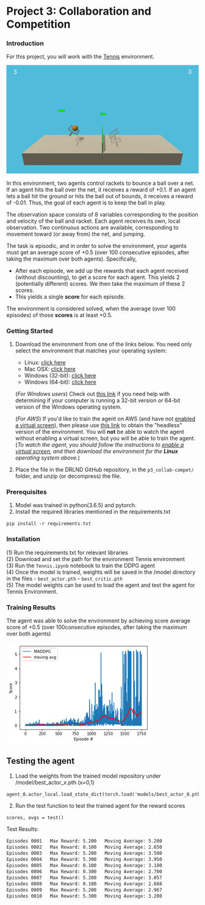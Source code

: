 # Project 3: Collaboration and Competition

### Introduction

For this project, you will work with the [Tennis](https://github.com/Unity-Technologies/ml-agents/blob/master/docs/Learning-Environment-Examples.md#tennis) environment.

[//]: # (Image References)
[image1]: models/trained_agent.gif  "Trained Agent"
[image2]: models/training.png "Train"
[image3]: models/test.png
![Trained Agent][image1]

In this environment, two agents control rackets to bounce a ball over a net. If an agent hits the ball over the net, it receives a reward of +0.1.  If an agent lets a ball hit the ground or hits the ball out of bounds, it receives a reward of -0.01.  Thus, the goal of each agent is to keep the ball in play.

The observation space consists of 8 variables corresponding to the position and velocity of the ball and racket. Each agent receives its own, local observation.  Two continuous actions are available, corresponding to movement toward (or away from) the net, and jumping. 

The task is episodic, and in order to solve the environment, your agents must get an average score of +0.5 (over 100 consecutive episodes, after taking the maximum over both agents). Specifically,

- After each episode, we add up the rewards that each agent received (without discounting), to get a score for each agent. This yields 2 (potentially different) scores. We then take the maximum of these 2 scores.
- This yields a single **score** for each episode.

The environment is considered solved, when the average (over 100 episodes) of those **scores** is at least +0.5.

### Getting Started

1. Download the environment from one of the links below.  You need only select the environment that matches your operating system:
    - Linux: [click here](https://s3-us-west-1.amazonaws.com/udacity-drlnd/P3/Tennis/Tennis_Linux.zip)
    - Mac OSX: [click here](https://s3-us-west-1.amazonaws.com/udacity-drlnd/P3/Tennis/Tennis.app.zip)
    - Windows (32-bit): [click here](https://s3-us-west-1.amazonaws.com/udacity-drlnd/P3/Tennis/Tennis_Windows_x86.zip)
    - Windows (64-bit): [click here](https://s3-us-west-1.amazonaws.com/udacity-drlnd/P3/Tennis/Tennis_Windows_x86_64.zip)
    
    (_For Windows users_) Check out [this link](https://support.microsoft.com/en-us/help/827218/how-to-determine-whether-a-computer-is-running-a-32-bit-version-or-64) if you need help with determining if your computer is running a 32-bit version or 64-bit version of the Windows operating system.

    (_For AWS_) If you'd like to train the agent on AWS (and have not [enabled a virtual screen](https://github.com/Unity-Technologies/ml-agents/blob/master/docs/Training-on-Amazon-Web-Service.md)), then please use [this link](https://s3-us-west-1.amazonaws.com/udacity-drlnd/P3/Tennis/Tennis_Linux_NoVis.zip) to obtain the "headless" version of the environment.  You will **not** be able to watch the agent without enabling a virtual screen, but you will be able to train the agent.  (_To watch the agent, you should follow the instructions to [enable a virtual screen](https://github.com/Unity-Technologies/ml-agents/blob/master/docs/Training-on-Amazon-Web-Service.md), and then download the environment for the **Linux** operating system above._)

2. Place the file in the DRLND GitHub repository, in the `p3_collab-compet/` folder, and unzip (or decompress) the file. 

### Prerequisites

1. Model was trained in python(3.6.5) and pytorch.
2. Install the required libraries mentioned in the requirements.txt

```
pip install -r requirements.txt

```

### Installation

(1) Run the requirements.txt for relevant libraries</br>
(2) Download and set the path for the environment Tennis environment</br>
(3) Run the `Tennis.ipynb` notebook to train the DDPG agent</br>
(4) Once the model is trained, weights will be saved in the /model directory in the files 
       - `best_actor.pth` 
       - `best_critic.pth` </br>
 (5) The model weights can be used to load the agent and test the agent for Tennis Environment. 

### Training Results

The agent was able to solve the environment by achieving score average score of +0.5 (over 100consecutive episodes, after taking the maximum over both agents)

![Trained Agent][image2]

## Testing the agent

1. Load the weights from the trained model repository under /model/best_actor_x.pth (x=0,1)

```
agent_0.actor_local.load_state_dict(torch.load('models/best_actor_0.pth'))

```
2. Run the test function to test the trained agent for the reward scores

```
scores, avgs = test()

```

Test Results:

```
Episodes 0001	Max Reward: 5.200	Moving Average: 5.200
Episodes 0002	Max Reward: 0.100	Moving Average: 2.650
Episodes 0003	Max Reward: 5.200	Moving Average: 3.500
Episodes 0004	Max Reward: 5.300	Moving Average: 3.950
Episodes 0005	Max Reward: 0.100	Moving Average: 3.180
Episodes 0006	Max Reward: 0.300	Moving Average: 2.700
Episodes 0007	Max Reward: 5.200	Moving Average: 3.057
Episodes 0008	Max Reward: 0.100	Moving Average: 2.688
Episodes 0009	Max Reward: 5.200	Moving Average: 2.967
Episodes 0010	Max Reward: 5.300	Moving Average: 3.200

```


